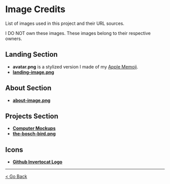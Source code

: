 # Image Credits

List of images used in this project and their URL sources.

I DO NOT own these images. These images belong to their respective owners.

## Landing Section

- **avatar.png** is a stylized version I made of my [Apple Memoji](https://support.apple.com/en-us/111115).
- [**landing-image.png**](https://www.freepik.com/free-vector/computer-engineer-stickers-collection-with-kimchi-hamster_62989951.htm#fromView=search&page=1&position=8&uuid=c19f65c1-c0d2-467d-b51d-691876f3e1b0)

## About Section

- [**about-image.png**](https://www.freepik.com/free-photo/laptop-with-notebook-small-flamingos-table_3688269.htm#fromView=search&page=1&position=6&uuid=296d2c7d-97bf-415e-a1dd-97b564873a6a)

## Projects Section

- [**Computer Mockups**](https://www.freepik.com/mockup-generator)
- [**the-bosch-bird.png**](https://archief.ntr.nl/tuinderlusten/en.html#)

## Icons

- [**Github Invertocat Logo**](https://github.com/logos)

---

[< Go Back](https://github.com/ev2070/eviii-portfolio)
